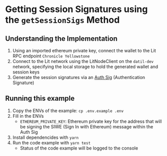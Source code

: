 # Getting Session Signatures using the `getSessionSigs` Method
## Understanding the Implementation
1. Using an imported ethereum private key, connect the wallet to the Lit RPC endpoint `Chronicle Yellowstone`
2. Connect to the Lit network using the LitNodeClient on the `datil-dev` network, specifying the local storage to hold the generated wallet and session keys
3. Generate the session signatures via an [Auth Sig](https://v6-api-doc-lit-js-sdk.vercel.app/interfaces/types_src.AuthSig.html) (Authentication Signature)

## Running this example
1. Copy the ENVs of the example: `cp .env.example .env`
2. Fill in the ENVs
    * `ETHEREUM_PRIVATE_KEY`: Ethereum private key for the address that will be signing the SIWE (Sign In with Ethereum) message within the Auth Sig
3. Install dependencides with `yarn`
4. Run the code example with `yarn test`
    * Status of the code example will be logged to the console